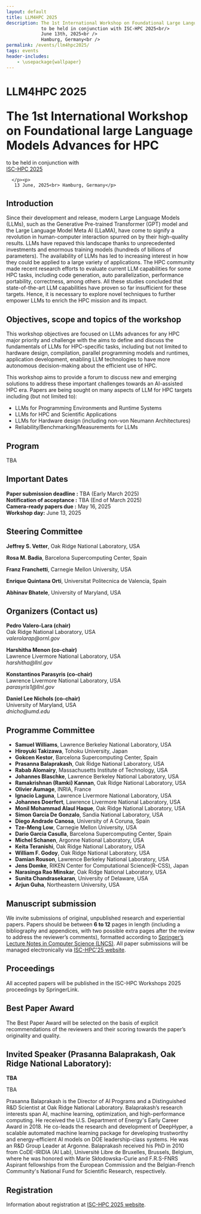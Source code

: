 ```yaml
---
layout: default
title: LLM4HPC 2025 
description: The 1st International Workshop on Foundational Large Language Models Advances for HPC<br />
             to be held in conjunction with ISC-HPC 2025<br/>
             June 13th, 2025<br />
             Hamburg, Germany<br />
permalink: /events/llm4hpc2025/
tags: events
header-includes:
    - \usepackage{wallpaper}
---
```



<html><head><meta http-equiv="Content-Type" content="text/html; charset=UTF-8">
<title>LLM4HPC 2025</title>

<link rel="stylesheet" href="./2025-06-13-LLM4HPC-files/llm4hpc2025.css" type="text/css">
</head>
<body>



<div class="header">
      <h1>LLM4HPC 2025 </h1>
      <h2><font size="6">
The 1st International Workshop on Foundational large Language Models Advances for HPC</font></h2>
      <p>to be held in conjunction with<br>
	      <a href="https://isc-hpc.com/">ISC-HPC 2025</a>
      </p><p>

      </p><p>
       13 June, 2025<br> Hamburg, Germany</p>
</div>

<div class="body">


<h2>Introduction</h2>
<p>
Since their development and release, modern Large Language Models (LLMs), such as the Generative Pre-trained Transformer (GPT) model and the Large Language Model Meta AI (LLaMA), have come to signify a revolution in human-computer interaction spurred on by their high-quality results. LLMs have repaved this landscape thanks to unprecedented investments and enormous training models (hundreds of billions of parameters). The availability of LLMs has led to increasing interest in how they could be applied to a large variety of applications. The HPC community made recent research efforts to evaluate current LLM capabilities for some HPC tasks, including code generation, auto parallelization, performance portability, correctness, among others. All these studies concluded that state-of-the-art LLM capabilities have proven so far insufficient for these targets. Hence, it is necessary to explore novel techniques to further empower LLMs to enrich the HPC mission and its impact.
</p>


<h2>Objectives, scope and topics of the workshop</h2>
<p>
This workshop objectives are focused on LLMs advances for any HPC major priority and challenge with the aims to define and discuss the fundamentals of LLMs for HPC-specific tasks, including but not limited to hardware design, compilation, parallel programming models and runtimes, application development, enabling LLM technologies to have more autonomous decision-making about the efficient use of HPC.

This workshop aims to provide a forum to discuss new and emerging solutions to address
these important challenges towards an AI-assisted HPC era. Papers are being sought on many
aspects of LLM for HPC targets including (but not limited to):
</p>
            <ul>
		<li>LLMs for Programming Environments and Runtime Systems</li>
		<li>LLMs for HPC and Scientific Applications</li>
	        <li>LLMs for Hardware design (including non-von Neumann Architectures)</li>
                <li>Reliability/Benchmarking/Measurements for LLMs</li>
            </ul>


<h2>Program</h2>
<p>
TBA
</p>


<h2>Important Dates</h2>
<p>
<strong>Paper submission deadline :</strong> TBA (Early March 2025)<br>
<strong>Notification of acceptance :</strong> TBA (End of March 2025)<br>
<strong>Camera-ready papers due :</strong> May 16, 2025<br>
<strong>Workshop day:</strong> June 13, 2025<br>
</p>


<h2>Steering Committee</h2>
<p>
<strong>Jeffrey S. Vetter</strong>, Oak Ridge National Laboratory, USA<br>
</p>
<p>
<strong>Rosa M. Badia</strong>, Barcelona Supercomputing Center, Spain<br>
</p>
<p>
<strong>Franz Franchetti</strong>, Carnegie Mellon University, USA<br>
</p>
<p>
<strong>Enrique Quintana Orti</strong>, Universitat Politecnica de Valencia, Spain<br>
</p>
<p>
<strong>Abhinav Bhatele</strong>, University of Maryland, USA<br>
</p>

<h2>Organizers (Contact us)</h2>

<p>
<strong>Pedro Valero-Lara (chair)</strong><br>
Oak Ridge National Laboratory, USA<br>
<i>valerolarap@ornl.gov</i>
</p>
<p>
<strong>Harshitha Menon (co-chair)</strong><br>
Lawrence Livermore National Laboratory, USA<br>
<i>harshitha@llnl.gov</i>
</p>
<p>
<strong>Konstantinos Parasyris (co-chair)</strong><br>
Lawrence Livermore National Laboratory, USA<br>
<i>parasyris1@llnl.gov</i>
</p>
<p>
<strong>Daniel Lee Nichols (co-chair)</strong><br>
University of Maryland, USA<br>
<i>dnicho@umd.edu</i>
</p>

<h2>Programme Committee</h2>
<ul>
<li><strong>Samuel Williams</strong>, Lawrence Berkeley National Laboratory, USA</li>
<li><strong>Hiroyuki Takizawa</strong>, Tohoku University, Japan</li>
<li><strong>Gokcen Kestor</strong>, Barcelona Supercomputing Center, Spain</li>
<li><strong>Prasanna Balaprakash</strong>, Oak Ridge National Laboratory, USA</li>
<li><strong>Rabab Alomairy</strong>, Massachusetts Institute of Technology, USA</li>
<li><strong>Johannes Blaschke</strong>, Lawrence Berkeley National Laboratory, USA</li>
<li><strong>Ramakrishnan (Ramki) Kannan</strong>, Oak Ridge National Laboratory, USA</li>
<li><strong>Olivier Aumage</strong>, INRIA, France</li>
<li><strong>Ignacio Laguna</strong>, Lawrence Livermore National Laboratory, USA</li>
<li><strong>Johannes Doerfert</strong>, Lawrence Livermore National Laboratory, USA</li>
<li><strong>Monil Mohammad Alaul Haque</strong>, Oak Ridge National Laboratory, USA</li>
<li><strong>Simon Garcia De Gonzalo</strong>, Sandia National Laboratory, USA</li>
<li><strong>Diego Andrade Canosa</strong>, University of A Coruna, Spain</li>
<li><strong>Tze-Meng Low</strong>, Carnegie Mellon University, USA</li>
<li><strong>Dario Garcia Casulla</strong>, Barcelona Supercomputing Center, Spain</li>
<li><strong>Michel Schanen</strong>, Argonne National Laboratory, USA</li>
<li><strong>Keita Teranishi</strong>, Oak Ridge National Laboratory, USA</li>
<li><strong>William F. Godoy</strong>, Oak Ridge National Laboratory, USA</li>
<li><strong>Damian Rouson</strong>, Lawrence Berkeley National Laboratory, USA</li>
<li><strong>Jens Domke</strong>, RIKEN Center for Computational Science(R-CSS), Japan</li>
<li><strong>Narasinga Rao Minskar</strong>, Oak Ridge National Laboratory, USA</li>
<li><strong>Sunita Chandrasekaran</strong>, University of Delaware, USA</li>
<li><strong>Arjun Guha</strong>, Northeastern University, USA</li>
</ul>


<h2>Manuscript submission</h2>
<p>
We invite submissions of original, unpublished research and experiential papers. 
Papers should be between <strong>6 to 12</strong> pages in length (including a bibliography and appendices, with two possible extra pages after the review to address the reviewer’s comments), formatted according to <a href="https://www.springer.com/de/it-informatik/lncs"> Springer’s Lecture Notes in Computer Science (LNCS)</a>. All paper submissions will be managed electronically via <a href="https://isc-hpc.com/">ISC-HPC'25 website</a>.
</p>


<h2>Proceedings</h2>
<p>
All accepted papers will be published in the ISC-HPC Workshops 2025 proceedings by SpringerLink. 
</p> 

<h2>Best Paper Award</h2>
<p>
The Best Paper Award will be selected on the basis of explicit recommendations of the reviewers and their scoring towards the paper’s originality and quality. 
</p> 


<h2><strong>Invited Speaker (Prasanna Balaprakash, Oak Ridge National Laboratory):</strong></h2> <strong>TBA</strong>
<p>
TBA
</p>
<p>
Prasanna Balaprakash is the Director of AI Programs and a Distinguished R&D Scientist at Oak Ridge National Laboratory. Balaprakash’s research interests span AI, machine learning, optimization, and high-performance computing. He received the U.S. Department of Energy's Early Career Award in 2018. He co-leads the research and development of DeepHyper, a scalable automated machine learning package for developing trustworthy and energy-efficient AI models on DOE leadership-class systems. He was an R&D Group Leader at Argonne. Balaprakash received his PhD in 2010 from CoDE-IRIDIA (AI Lab), Université Libre de Bruxelles, Brussels, Belgium, where he was honored with Marie Skłodowska-Curie and F.R.S-FNRS Aspirant fellowships from the European Commission and the Belgian-French Community's National Fund for Scientific Research, respectively.
</p>


<p>
</p><h2>Registration</h2>
<p> 
Information about registration at <a href="https://isc-hpc.com/">ISC-HPC 2025 website</a>.
</p>
